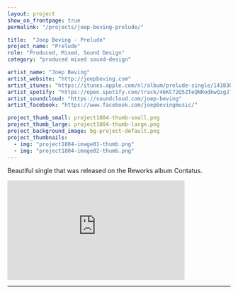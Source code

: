 ```yaml
---
layout: project
show_on_frontpage: true
permalink: "/projects/joep-beving-prelude/"

title:  "Joep Beving - Prelude"
project_name: "Prelude"
role: "Produced, Mixed, Sound Design"
category: "produced mixed sound-design"

artist_name: "Joep Beving"
artist_website: "http://joepbeving.com"
artist_itunes: "https://itunes.apple.com/nl/album/prelude-single/1418304538?l=en"
artist_spotify: "https://open.spotify.com/track/46KC72Q5ZTeQNRodkwQzgJ?si=luH_P4DnQOmIMQ-cF_kGJw"
artist_soundcloud: "https://soundcloud.com/joep-beving"
artist_facebook: "https://www.facebook.com/joepbevingmusic/"

project_thumb_small: project1804-thumb-small.png
project_thumb_large: project1804-thumb-large.png
project_background_image: bg-project-default.png
project_thumbnails:
  - img: "project1804-image01-thumb.png"
  - img: "project1804-image02-thumb.png"
---
```


Beautiful single that was released on the Reworks album Contatus.

<iframe width="400" height="225" src="https://www.youtube.com/embed/azdPjnLhW1k?rel=0" frameborder="0" gesture="media" allow="encrypted-media" allowfullscreen></iframe>


---